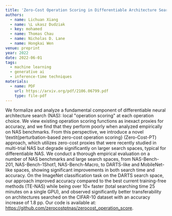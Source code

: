 ```yaml
---
title: 'Zero-Cost Operation Scoring in Differentiable Architecture Search'
authors:
  - name: Lichuan Xiang
  - name: \L ukasz Dudziak
  - key: mohamed
  - name: Thomas Chau
  - name: Nicholas D. Lane
  - name: Hongkai Wen
venue: preprint
year: 2022
date: 2022-06-01
tags:
  - machine learning
  - generative ai
  - inference-time techniques
materials:
  - name: PDF
    url: https://arxiv.org/pdf/2106.06799.pdf
    type: file-pdf
---
```

We formalize and analyze a fundamental component of differentiable neural architecture search (NAS): local "operation scoring" at each operation choice. We view existing operation scoring functions as inexact proxies for accuracy, and we find that they perform poorly when analyzed empirically on NAS benchmarks. From this perspective, we introduce a novel \textit{perturbation-based zero-cost operation scoring} (Zero-Cost-PT) approach, which utilizes zero-cost proxies that were recently studied in multi-trial NAS but degrade significantly on larger search spaces, typical for differentiable NAS. We conduct a thorough empirical evaluation on a number of NAS benchmarks and large search spaces, from NAS-Bench-201, NAS-Bench-1Shot1, NAS-Bench-Macro, to DARTS-like and MobileNet-like spaces, showing significant improvements in both search time and accuracy. On the ImageNet classification task on the DARTS search space, our approach improved accuracy compared to the best current training-free methods (TE-NAS) while being over 10$\times$ faster (total searching time 25 minutes on a single GPU), and observed significantly better transferability on architectures searched on the CIFAR-10 dataset with an accuracy increase of 1.8 pp. Our code is available at: https://github.com/zerocostptnas/zerocost_operation_score.
